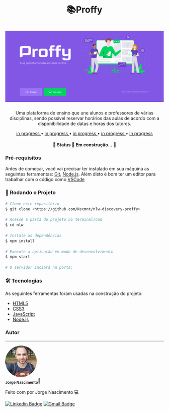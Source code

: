 <h1 align="center"> 📚Proffy </h1>

<h1 align="center">
  <img alt="NextLevelWeek" title="#Proffy" src="./github/page.png" />
</h1>

<p align="center">Uma plataforma de ensino que une alunos e professores de várias disciplinas, sendo possível reservar horários das aulas de acordo com a disponibilidade de datas e horas dos tutores.</p>


<p align = "center">
  <a href="#"> in progress </a> •
  <a href="#"> in progress </a> •
  <a href="#"> in progress  </a> • 
  <a href="#"> in progress </a> •
  <a href="#"> in progress </a>
</p>

<h4 align="center"> 
	🚧 Status 🚀 Em construção...  🚧
</h4>

### Pré-requisitos

Antes de começar, você vai precisar ter instalado em sua máquina as seguintes ferramentas:
[Git](https://git-scm.com), [Node.js](https://nodejs.org/en/). 
Além disto é bom ter um editor para trabalhar com o código como [VSCode](https://code.visualstudio.com/)

### 🎲 Rodando o Projeto

```bash
# Clone este repositório
$ git clone <https://github.com/Nscmnt/nlw-discovery-proffy>

# Acesse a pasta do projeto no terminal/cmd
$ cd nlw

# Instale as dependências
$ npm install

# Execute a aplicação em modo de desenvolvimento
$ npm start

# O servidor inciará na porta:
```

### 🛠 Tecnologias

As seguintes ferramentas foram usadas na construção do projeto:

- [HTML5](https://www.w3.org/TR/html52/)
- [CSS3](https://www.w3.org/Style/CSS/Overview.en.html)
- [JavaScript](https://developer.mozilla.org/en-US/docs/Web/JavaScript)
- [Node.js](https://nodejs.org/en/)

### Autor
---

<a href="">
 <img style="border-radius: 
 50%;" src="./github/perfil.jpg" width="100px;" height="100px;" alt=""/>
 <br />
 <sub><b>Jorge Nascimento</b></sub></a>🚀</a>


Feito com  por Jorge Nascimento 💻

[![Linkedin Badge](https://img.shields.io/badge/-Jorge-blue?style=flat-square&logo=Linkedin&logoColor=white&link=https://www.linkedin.com/in/jorge-nascimento-a465511ab/)](https://www.linkedin.com/in/jorge-nascimento-a465511ab/) 
[![Gmail Badge](https://img.shields.io/badge/-jorg3nascimento@gmail.com-c14438?style=flat-square&logo=Gmail&logoColor=white&link=mailto:tgmarinho@gmail.com)](mailto:jorg3nascimento@gmail.com)



